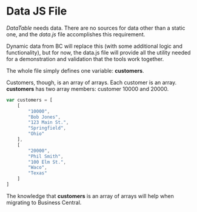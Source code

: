 # Data JS File

*DataTable* needs data. There are no sources for data other than a static one, and the *data.js* file accomplishes this requirement.

Dynamic data from BC will replace this (with some additional logic and functionality), but for now, the data.js file will provide all the utility needed for a demonstration and validation that the tools work together. 

The whole file simply defines one variable: **customers**.

Customers, though, is an array of arrays. Each customer is an array. **customers** has two array members: customer 10000 and 20000.

```javascript
var customers = [
    [
        "10000",
        "Bob Jones",
        "123 Main St.",
        "Springfield",
        "Ohio"
    ],
    [
        "20000",
        "Phil Smith",
        "100 Elm St.",
        "Waco",
        "Texas"
    ]
]
````

The knowledge that **customers** is an array of arrays will help when migrating to Business Central.